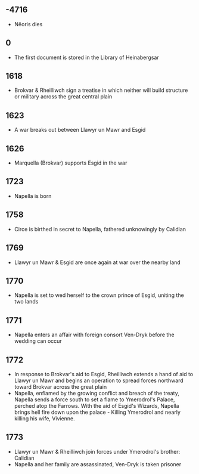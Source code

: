 ## -4716
- Nëoris dies
## 0
- The first document is stored in the Library of Heinabergsar
## 1618
- Brokvar & Rheilliwch sign a treatise in which neither will build structure or military across the great central plain
## 1623 
- A war breaks out between Llawyr un Mawr and Esgid
## 1626
- Marquella (Brokvar) supports Esgid in the war
## 1723
- Napella is born
## 1758
- Circe is birthed in secret to Napella, fathered unknowingly by Calidian
## 1769
- Llawyr un Mawr & Esgid are once again at war over the nearby land
## 1770
- Napella is set to wed herself to the crown prince of Esgid, uniting the two lands
## 1771
- Napella enters an affair with foreign consort Ven-Dryk before the wedding can occur
## 1772
- In response to Brokvar's aid to Esgid, Rheilliwch extends a hand of aid to Llawyr un Mawr and begins an operation to spread forces northward toward Brokvar across the great plain
- Napella, enflamed by the growing conflict and breach of the treaty, Napella sends a force south to set a flame to Ymerodrol's Palace, perched atop the Farrows. With the aid of Esgid's Wizards, Napella brings hell fire down upon the palace - Killing Ymerodrol and nearly killing his wife, Vivienne.
## 1773
- Llawyr un Mawr & Rheilliwch join forces under Ymerodrol's brother: Calidian
- Napella and her family are assassinated, Ven-Dryk is taken prisoner